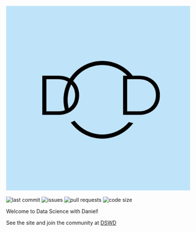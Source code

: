 
![](./source/images/logo.png)

![last commit](https://img.shields.io/github/last-commit/datasciencewithdaniel/datasciencewithdaniel/master?style=plastic)
![issues](https://img.shields.io/github/issues/datasciencewithdaniel/datasciencewithdaniel?style=plastic)
![pull requests](https://img.shields.io/github/issues-pr/datasciencewithdaniel/datasciencewithdaniel?style=plastic)
![code size](https://img.shields.io/github/languages/code-size/datasciencewithdaniel/datasciencewithdaniel)

Welcome to Data Science with Daniel!

See the site and join the community at [DSWD](https://www.datasciencewithdaniel.com.au)
